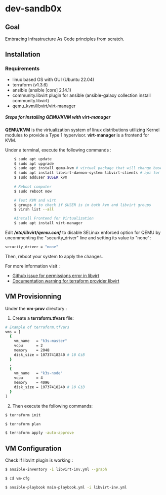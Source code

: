 # dev-sandb0x
## Goal
Embracing Infrastructure As Code principles from scratch.

## Installation
### **Requirements**
- linux based OS with GUI (Ubuntu 22.04)
- terraform (v1.3.6)
- ansible (ansible [core] 2.14.1)
- community.libvirt plugin for ansible (ansible-galaxy collection install community.libvirt)
- qemu_kvm/libvirt/virt-manager

##### **Steps for Installing QEMU/KVM with virt-manager**
**QEMU/KVM** is the virtualization system of linux distributions utilizing Kernel modules to provide a Type 1 hypervisor.
**virt-manager** is a frontend for KVM.

Under a terminal, execute the following commands :
```sh
    $ sudo apt update
    $ sudo apt upgrade
    $ sudo apt install qemu-kvm # virtual package that will change based on CPU architecture
    $ sudo apt install libvirt-daemon-system libvirt-clients # api for virtualization
    $ sudo adduser $USER kvm
    
    # Reboot computer
    $ sudo reboot now

    # Test KVM and virt
    $ groups # to check if $USER is in both kvm and libvirt groups
    $ virsh list --all

    #Install Frontend for Virtualization
    $ sudo apt install virt-manager
```

Edit **_/etc/libvirt/qemu.conf_** to disable SELinux enforced option for QEMU by uncommenting the "security_driver" line and setting its value to "none":
```sh
security_driver = "none"
```
Then, reboot your system to apply the changes.

For more information visit :
- [Github issue for permissions error in libvirt](https://github.com/vagrant-libvirt/vagrant-libvirt/issues/536)
- [Documentation warning for terraform provider libvirt ](https://github.com/dmacvicar/terraform-provider-libvirt/commit/22f096d9)

## VM Provisionning
Under the **vm-prov** directory :
1) Create a **terraform.tfvars** file:
```sh
# Example of terraform.tfvars
vms = [
  {
    vm_name   = "k3s-master"
    vcpu      = 2
    memory    = 2048
    disk_size = 10737418240 # 10 GiB
  }
  ,
  {
    vm_name   = "k3s-node"
    vcpu      = 4
    memory    = 4096
    disk_size = 10737418240 # 10 GiB
  }
]
```

2) Then execute the following commands: 
```sh
$ terraform init

$ terraform plan

$ terraform apply -auto-approve
```

## VM Configuration

Check if libvirt plugin is working : 
```sh
$ ansible-inventory -i libvirt-inv.yml --graph
```

```sh
$ cd vm-cfg

$ ansible-playbook main-playbook.yml -i libvirt-inv.yml
```
